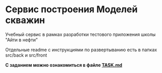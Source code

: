 # Сервис построения Моделей скважин
Учебный сервис в рамках разработки тестового приложения школы "Айти в нефти"

Отдельные readme с инструкциями по развертыванию есть в папках src/back и src/front

**С заданием можно ознакомиться в файле [TASK.md](TASK.md)**

